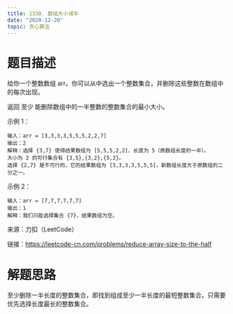 ```yaml
---
title: 1338. 数组大小减半
date: "2020-12-20"
topic: 贪心算法
---
```

# 题目描述
给你一个整数数组 arr。你可以从中选出一个整数集合，并删除这些整数在数组中的每次出现。

返回 至少 能删除数组中的一半整数的整数集合的最小大小。

示例 1：
```
输入：arr = [3,3,3,3,5,5,5,2,2,7]
输出：2
解释：选择 {3,7} 使得结果数组为 [5,5,5,2,2]、长度为 5（原数组长度的一半）。
大小为 2 的可行集合有 {3,5},{3,2},{5,2}。
选择 {2,7} 是不可行的，它的结果数组为 [3,3,3,3,5,5,5]，新数组长度大于原数组的二分之一。
```
示例 2：
```
输入：arr = [7,7,7,7,7,7]
输出：1
解释：我们只能选择集合 {7}，结果数组为空。
```
来源：力扣（LeetCode）

链接：https://leetcode-cn.com/problems/reduce-array-size-to-the-half

# 解题思路

至少删除一半长度的整数集合，即找到组成至少一半长度的最短整数集合。只需要优先选择长度最长的整数集合。